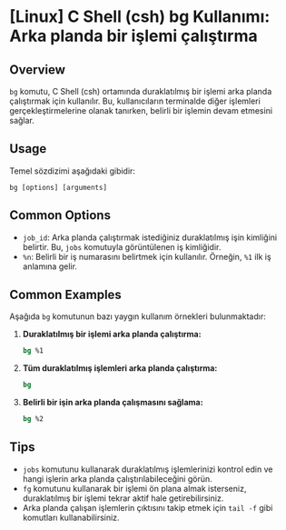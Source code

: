 # [Linux] C Shell (csh) bg Kullanımı: Arka planda bir işlemi çalıştırma

## Overview
`bg` komutu, C Shell (csh) ortamında duraklatılmış bir işlemi arka planda çalıştırmak için kullanılır. Bu, kullanıcıların terminalde diğer işlemleri gerçekleştirmelerine olanak tanırken, belirli bir işlemin devam etmesini sağlar.

## Usage
Temel sözdizimi aşağıdaki gibidir:
```
bg [options] [arguments]
```

## Common Options
- `job_id`: Arka planda çalıştırmak istediğiniz duraklatılmış işin kimliğini belirtir. Bu, `jobs` komutuyla görüntülenen iş kimliğidir.
- `%n`: Belirli bir iş numarasını belirtmek için kullanılır. Örneğin, `%1` ilk iş anlamına gelir.

## Common Examples
Aşağıda `bg` komutunun bazı yaygın kullanım örnekleri bulunmaktadır:

1. **Duraklatılmış bir işlemi arka planda çalıştırma:**
   ```csh
   bg %1
   ```

2. **Tüm duraklatılmış işlemleri arka planda çalıştırma:**
   ```csh
   bg
   ```

3. **Belirli bir işin arka planda çalışmasını sağlama:**
   ```csh
   bg %2
   ```

## Tips
- `jobs` komutunu kullanarak duraklatılmış işlemlerinizi kontrol edin ve hangi işlerin arka planda çalıştırılabileceğini görün.
- `fg` komutunu kullanarak bir işlemi ön plana almak isterseniz, duraklatılmış bir işlemi tekrar aktif hale getirebilirsiniz.
- Arka planda çalışan işlemlerin çıktısını takip etmek için `tail -f` gibi komutları kullanabilirsiniz.